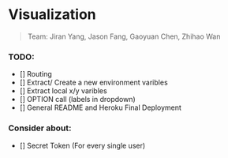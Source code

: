 # Visualization 
> Team: Jiran Yang, Jason Fang, Gaoyuan Chen, Zhihao Wan

### TODO:
 - [] Routing
 - [] Extract/ Create a new environment varibles
 - [] Extract local x/y varibles
 - [] OPTION call (labels in dropdown)
 - [] General README and Heroku Final Deployment 
 
### Consider about:
- [] Secret Token (For every single user)
  


